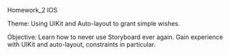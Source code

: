 Homework_2 IOS


Theme: Using UIKit and Auto-layout to grant simple wishes.


Objective: Learn how to never use Storyboard ever again. Gain experience with UIKit and auto-layout, constraints in particular.
